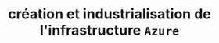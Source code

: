 ---
layout: page
categories: mission
title: "création et industrialisation de l'infrastructure `Azure`"
categories: 'mission'
start_date: 2018-07-01
end_date: 2021-04-01
skills:
  - DevOps
company: Esker
team : 7 DevOps, 1 Product Owner et 1 Scrum Master
position: Ingénieur R&D
status: interne
achievements:
  - "Utilisation de ressources `Azure` : *Infrastructure as a Service* - `IaaS` et *Platform as a Service* - `PaaS`."
  - Initialisation et configuration des ressources avec des outils *Infrastructure As Code* - `IaC`.
  - Industrialisation avec la mise en place des *pipelines* `CI/CD` de `Chef`, `Terraform` & `Ansible` sous `AzureDevOps`.
environments:
  - SCRUM
  - Azure
  - AzureDevOps
  - Terraform
  - Ansible
  - Chef
  - Git
  - Windows
  - RedHat
input_skill:
 - J'ai pu apporter mon expérience dans la mise en place de pipeline dans les tâches quotidiennes afin de gagner en traçabilité, reproductibilité et vélocité. 
 - L'équipe appréciait mon esprit d'éclaireur et rebondir sur les opportunités.
output_skill:
 - "**Esker** m'a permis d'approfondir mes connaissances en architecture technique et en particulier dans l'environnement cloud `Azure`."
 - De plus, j'ai pu découvrir et expérimenter comment avancer dans une organisation exclusivement horizontale.
 - J'ai pu explorer une nouvelle manière de partager en rédigeant des articles et réalisant des présentations techniques.
story: |
  **Esker** offre sur un plateforme `SaaS` afin d'automatiser le traitement de documents. En particulier elle offre des solutions pour le cycle des factures et des bon de commandes. La R&D de plus 150 personnes est dédié à l'évolution technique et fonctionnelle de la plateforme. La mission de mon équipe est mettre en place l'architecture dans différent zone géographique: Europe, Australie, Canada, État-unis.
---